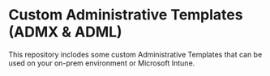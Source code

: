 # Custom Administrative Templates (ADMX & ADML)

This repository inclodes some custom Administrative Templates that can be used on your on-prem environment or Microsoft Intune.
